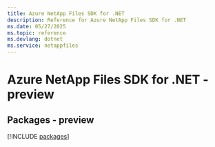 ```yaml
---
title: Azure NetApp Files SDK for .NET
description: Reference for Azure NetApp Files SDK for .NET
ms.date: 05/27/2025
ms.topic: reference
ms.devlang: dotnet
ms.service: netappfiles
---
```

# Azure NetApp Files SDK for .NET - preview
## Packages - preview
[!INCLUDE [packages](netapp-files-index.md)]